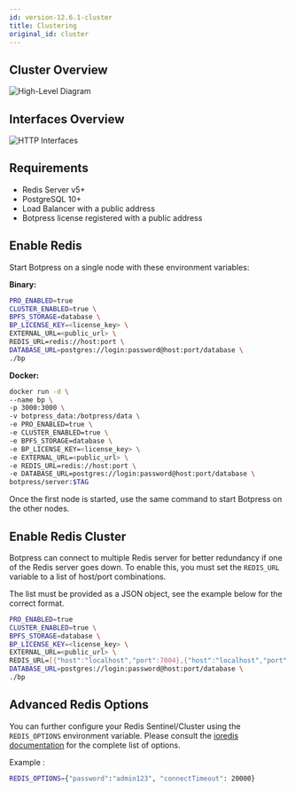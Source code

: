 ```yaml
---
id: version-12.6.1-cluster
title: Clustering
original_id: cluster
---
```


## Cluster Overview

![High-Level Diagram](assets/bp-cluster.png)

## Interfaces Overview

![HTTP Interfaces](assets/http-interfaces.png)

## Requirements

- Redis Server v5+
- PostgreSQL 10+
- Load Balancer with a public address
- Botpress license registered with a public address

## Enable Redis

Start Botpress on a single node with these environment variables:

**Binary:**

```bash
PRO_ENABLED=true
CLUSTER_ENABLED=true \
BPFS_STORAGE=database \
BP_LICENSE_KEY=<license_key> \
EXTERNAL_URL=<public_url> \
REDIS_URL=redis://host:port \
DATABASE_URL=postgres://login:password@host:port/database \
./bp
```

**Docker:**

```bash
docker run -d \
--name bp \
-p 3000:3000 \
-v botpress_data:/botpress/data \
-e PRO_ENABLED=true \
-e CLUSTER_ENABLED=true \
-e BPFS_STORAGE=database \
-e BP_LICENSE_KEY=<license_key> \
-e EXTERNAL_URL=<public_url> \
-e REDIS_URL=redis://host:port \
-e DATABASE_URL=postgres://login:password@host:port/database \
botpress/server:$TAG
```

Once the first node is started, use the same command to start Botpress on the other nodes.

## Enable Redis Cluster

Botpress can connect to multiple Redis server for better redundancy if one of the Redis server goes down. To enable this, you must set the `REDIS_URL` variable to a list of host/port combinations.

The list must be provided as a JSON object, see the example below for the correct format. 

```bash
PRO_ENABLED=true
CLUSTER_ENABLED=true \
BPFS_STORAGE=database \
BP_LICENSE_KEY=<license_key> \
EXTERNAL_URL=<public_url> \
REDIS_URL=[{"host":"localhost","port":7004},{"host":"localhost","port":7001},{"host":"localhost","port":7002}]
DATABASE_URL=postgres://login:password@host:port/database \
./bp
```

## Advanced Redis Options

You can further configure your Redis Sentinel/Cluster using the `REDIS_OPTIONS` environment variable. Please consult the [ioredis documentation](https://github.com/luin/ioredis/blob/master/API.md) for the complete list of options.

Example :

```bash
REDIS_OPTIONS={"password":"admin123", "connectTimeout": 20000}
```
